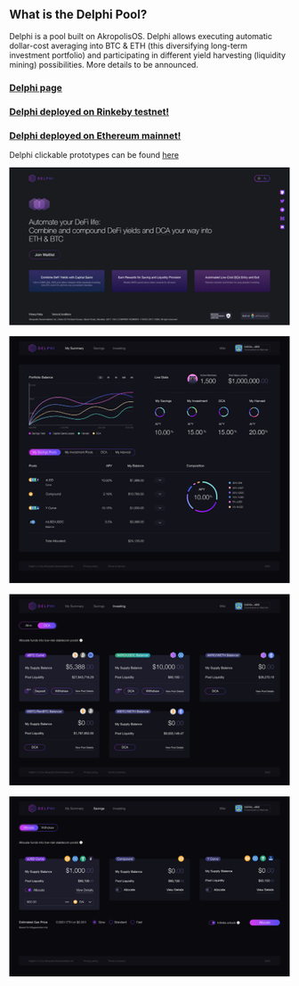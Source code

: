 ﻿## What is the Delphi Pool?

Delphi is a pool built on AkropolisOS. Delphi allows executing automatic dollar-cost averaging into BTC & ETH (this diversifying long-term investment portfolio) and participating in different yield harvesting (liquidity mining) possibilities. More details to be announced.

### [Delphi page](https://akropolis.io/delphi)

### [Delphi deployed on Rinkeby testnet!](https://delphi-rinkeby.akropolis.io/savings)

### [Delphi deployed on Ethereum mainnet!](https://delphi.akropolis.io/summary)

Delphi clickable prototypes can be found [here](https://invis.io/CTY5COJP3WB)


<img src="/images/development/delphi/delphi.png" alt="drawing"/>
<br/>
<br/>

<img src="/images/development/delphi/delphi1.png" alt="drawing"/>
<br/>
<br/>

<img src="/images/development/delphi/delphi2.png" alt="drawing"/>
<br/>
<br/>

<img src="/images/development/delphi/delphi3.png" alt="drawing"/>
<br/>
<br/>